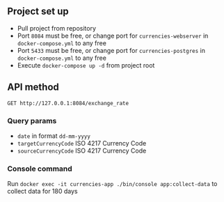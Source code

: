 ## Project set up

* Pull project from repository
* Port `8084` must be free, or change port for `currencies-webserver` in `docker-compose.yml` to any free
* Port `5433` must be free, or change port for `currencies-postgres` in `docker-compose.yml` to any free
* Execute `docker-compose up -d` from project root

## API method
`GET http://127.0.0.1:8084/exchange_rate`

### Query params
* `date` in format `dd-mm-yyyy`
* `targetCurrencyCode` ISO 4217 Currency Code
* `sourceCurrencyCode` ISO 4217 Currency Code

### Console command
Run `docker exec -it currencies-app ./bin/console app:collect-data` to collect data for 180 days
